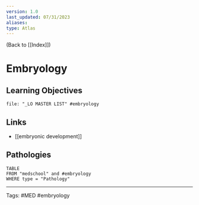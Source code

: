 ```yaml
---
version: 1.0
last_updated: 07/31/2023
aliases: 
type: Atlas
---
```


(Back to [[Index]])

# Embryology

## Learning Objectives
```query
file: "_LO MASTER LIST" #embryology 
```

## Links
- [[embryonic development]]

## Pathologies
```dataview
TABLE
FROM "medschool" and #embryology
WHERE type = "Pathology"

```

----
Tags: #MED #embryology